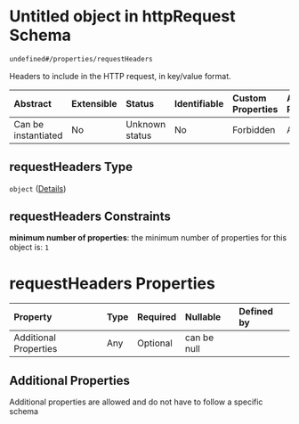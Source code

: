 # Untitled object in httpRequest Schema

```txt
undefined#/properties/requestHeaders
```

Headers to include in the HTTP request, in key/value format.

| Abstract            | Extensible | Status         | Identifiable | Custom Properties | Additional Properties | Access Restrictions | Defined In                                                                         |
| :------------------ | :--------- | :------------- | :----------- | :---------------- | :-------------------- | :------------------ | :--------------------------------------------------------------------------------- |
| Can be instantiated | No         | Unknown status | No           | Forbidden         | Allowed               | none                | [httpRequest\_v1.schema.json\*](httpRequest_v1.schema.json "open original schema") |

## requestHeaders Type

`object` ([Details](httprequest_v1-properties-requestheaders.md))

## requestHeaders Constraints

**minimum number of properties**: the minimum number of properties for this object is: `1`

# requestHeaders Properties

| Property              | Type | Required | Nullable    | Defined by |
| :-------------------- | :--- | :------- | :---------- | :--------- |
| Additional Properties | Any  | Optional | can be null |            |

## Additional Properties

Additional properties are allowed and do not have to follow a specific schema
